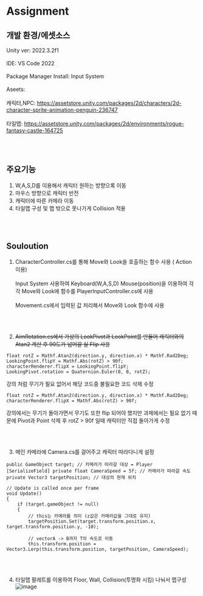# Assignment

## 개발 환경/에셋소스
Unity ver: 2022.3.2f1 <br/><br/>
IDE: VS Code 2022 <br/><br/>
Package Manager Install: Input System <br/><br/>
Aseets: <br/><br/> 
캐릭터,NPC: https://assetstore.unity.com/packages/2d/characters/2d-character-sprite-animation-penguin-236747 <br/><br/>
타일맵: https://assetstore.unity.com/packages/2d/environments/rogue-fantasy-castle-164725

<br/><br/> 

## 주요기능

1. W,A,S,D를 이용해서 캐릭터 원하는 방향으록 이동
2. 마우스 방향으로 캐릭터 반전
3. 캐릭터에 따른 카메라 이동
4. 타일맵 구성 및 맵 밖으로 못나가게 Collision 적용

<br/><br/>
   
## Souloution
1. CharacterController.cs를 통해 Move와 Look을 호출하는 함수 사용 ( Action 이용)<br/><br/> 
   Input System 사용하여 Keyboard(W,A,S,D) Mouse(position)을 이용하여 각각 Move와 Look에 함수를 PlayerInputController.cs에 사용<br/><br/> 
   Movement.cs에서 입력된 값 처리해서 Move와 Look 함수에 사용

<br/><br/>

2. ~~AimRotation.cs에서 가상의 LookPivot과 LookPoint를 만들어 캐릭터와의 Atan2 계산 후 90도가 넘어갈 실 Flip 사용~~
 ```
 float rotZ = Mathf.Atan2(direction.y, direction.x) * Mathf.Rad2Deg;
 LookingPoint.flipY = Mathf.Abs(rotZ) > 90f;
 characterRenderer.flipX = LookingPoint.flipY;
 LookingPivot.rotation = Quaternion.Euler(0, 0, rotZ);
```
강의 처럼 무기가 필요 없어서 해당 코드중 불필요한 코드 삭제 수정
>>>>
```
float rotZ = Mathf.Atan2(direction.y, direction.x) * Mathf.Rad2Deg;
characterRenderer.flipX = Mathf.Abs(rotZ) > 90f;    
```
강의에서는 무기가 돌아가면서 무기도 또한 flip 되어야 했지만 과제에서는 필요 없기 때문에
Pivot과 Point 삭제 후 rotZ > 90f 일때 캐릭터만 직접 돌아가게 수정

<br/><br/>

3. 메인 카메라에 Camera.cs를 걸어주고 캐릭터 따라다니게 설정
```
public GameObject target; // 카메라가 따라갈 대상 = Player
[SerializeField] private float CameraSpeed = 5f; // 카메라가 따라갈 속도
private Vector3 targetPosition; // 대상의 현재 위치

// Update is called once per frame
void Update()
{
    if (target.gameObject != null)
    {
        // this는 카메라를 의미 (z값은 카메라값을 그대로 유지)
        targetPosition.Set(target.transform.position.x, target.transform.position.y, -10);

        // vectorA -> B까지 T의 속도로 이동
        this.transform.position = Vector3.Lerp(this.transform.position, targetPosition, CameraSpeed);
```
<br/><br/>



4. 타일맵 팔레트를 이용하여 Floor, Wall, Collision(투명화 시킴) 나눠서 맵구성 
   ![image](https://github.com/Leejungsuk96/Assignment/assets/114940193/6ead441a-709d-4708-bd12-0d8fd49b3d9f)

